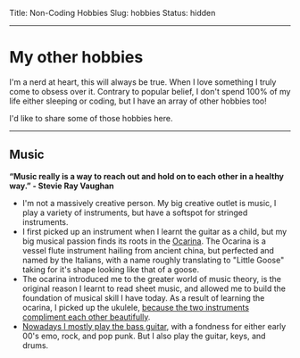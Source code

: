 Title: Non-Coding Hobbies
Slug: hobbies
Status: hidden

-----
# My other hobbies
I'm a nerd at heart, this will always be true. When I love something I truly come to obsess over it.
Contrary to popular belief, I don't spend 100% of my life either sleeping or coding, but I have an array of other hobbies too!

I'd like to share some of those hobbies here.

-----
## Music
**“Music really is a way to reach out and hold on to each other in a healthy way.” - Stevie Ray Vaughan**

- I'm not a massively creative person. My big creative outlet is music, I play a variety of instruments, but have a softspot for stringed instruments.
- I first picked up an instrument when I learnt the guitar as a child, but my big musical passion finds its roots in the [Ocarina](https://en.wikipedia.org/wiki/Ocarina). The Ocarina is a vessel flute instrument hailing from ancient china, but perfected and named by the Italians, with a name roughly translating to "Little Goose" taking for it's shape looking like that of a goose.
- The ocarina introduced me to the greater world of music theory, is the original reason I learnt to read sheet music, and allowed me to build the foundation of musical skill I have today. As a result of learning the ocarina, I picked up the ukulele, [because the two instruments compliment each other beautifully](https://www.youtube.com/watch?v=NtsxzacWW8s).
- [Nowadays I mostly play the bass guitar](https://www.youtube.com/watch?v=fYgdtYtkRZs&feature=youtu.be), with a fondness for either early 00's emo, rock, and pop punk. But I also play the guitar, keys, and drums.